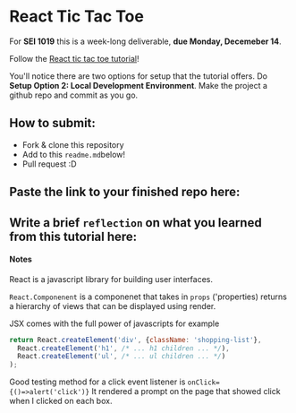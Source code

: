 # React Tic Tac Toe

For **SEI 1019** this is a week-long deliverable, **due Monday, Decemeber 14**.

Follow the [React tic tac toe tutorial](https://reactjs.org/tutorial/tutorial.html)!

You'll notice there are two options for setup that the tutorial offers. Do **Setup Option 2: Local Development Environment**. Make the project a github repo and commit as you go.

## How to submit:

* Fork & clone this repository
* Add to this `readme.md`below!
* Pull request :D 

## Paste the link to your finished repo here:


## Write a brief `reflection` on what you learned from this tutorial here:

#### Notes

React is a javascript library for building user interfaces.

`React.Componenent` is a componenet that takes in `props` ('properties) returns a hierarchy of views that can be displayed using render.

JSX comes with the full power of javascripts for example 
```js
return React.createElement('div', {className: 'shopping-list'},
  React.createElement('h1', /* ... h1 children ... */),
  React.createElement('ul', /* ... ul children ... */)
);
```

Good testing method for a click event listener is `onClick={()=>alert('click')}` It rendered a prompt on the page that showed click when I clicked on each box.

